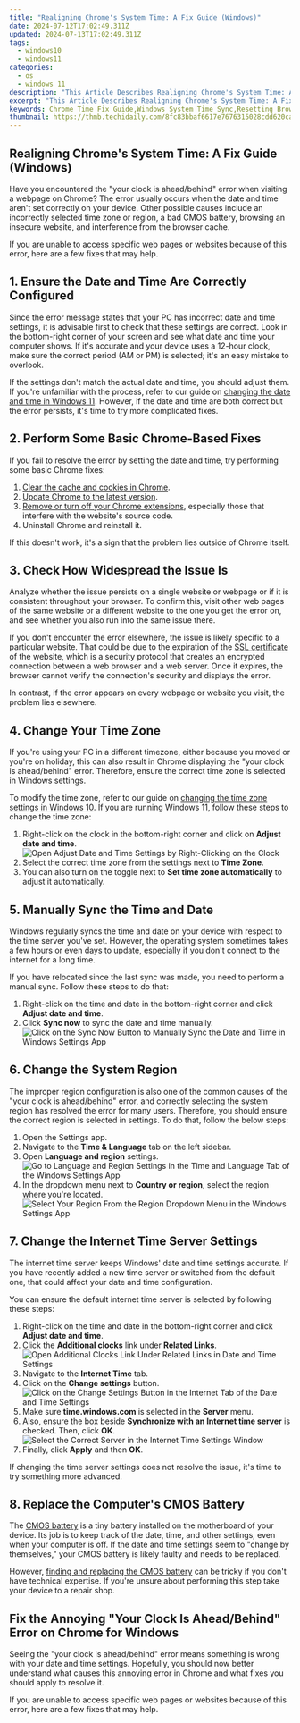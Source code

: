 ```yaml
---
title: "Realigning Chrome's System Time: A Fix Guide (Windows)"
date: 2024-07-12T17:02:49.311Z
updated: 2024-07-13T17:02:49.311Z
tags:
  - windows10
  - windows11
categories:
  - os
  - windows 11
description: "This Article Describes Realigning Chrome's System Time: A Fix Guide (Windows)"
excerpt: "This Article Describes Realigning Chrome's System Time: A Fix Guide (Windows)"
keywords: Chrome Time Fix Guide,Windows System Time Sync,Resetting Browser Clock,Chrome System Update,Browser Time Adjustment,System Time Alignment,Correcting Chrome Date
thumbnail: https://thmb.techidaily.com/8fc83bbaf6617e7676315028cdd620caacb6dd10b77526f090d451f34c7ae817.jpg
---
```


## Realigning Chrome's System Time: A Fix Guide (Windows)

 Have you encountered the "your clock is ahead/behind" error when visiting a webpage on Chrome? The error usually occurs when the date and time aren't set correctly on your device. Other possible causes include an incorrectly selected time zone or region, a bad CMOS battery, browsing an insecure website, and interference from the browser cache.

 If you are unable to access specific web pages or websites because of this error, here are a few fixes that may help.

## 1\. Ensure the Date and Time Are Correctly Configured

 Since the error message states that your PC has incorrect date and time settings, it is advisable first to check that these settings are correct. Look in the bottom-right corner of your screen and see what date and time your computer shows. If it's accurate and your device uses a 12-hour clock, make sure the correct period (AM or PM) is selected; it's an easy mistake to overlook.

 If the settings don't match the actual date and time, you should adjust them. If you're unfamiliar with the process, refer to our guide on [changing the date and time in Windows 11](https://www.makeuseof.com/windows-11-change-date-time/). However, if the date and time are both correct but the error persists, it's time to try more complicated fixes.

## 2\. Perform Some Basic Chrome-Based Fixes

 If you fail to resolve the error by setting the date and time, try performing some basic Chrome fixes:

1. [Clear the cache and cookies in Chrome](https://www.makeuseof.com/how-to-clear-cookies-cache-in-chrome/).
2. [Update Chrome to the latest version](https://www.makeuseof.com/how-to-update-chrome-firefox-edge-desktop-mobile/).
3. [Remove or turn off your Chrome extensions](https://www.makeuseof.com/tag/how-to-clean-up-your-browser-extensions-the-easy-way/), especially those that interfere with the website's source code.
4. Uninstall Chrome and reinstall it.

 If this doesn't work, it's a sign that the problem lies outside of Chrome itself.

## 3\. Check How Widespread the Issue Is

 Analyze whether the issue persists on a single website or webpage or if it is consistent throughout your browser. To confirm this, visit other web pages of the same website or a different website to the one you get the error on, and see whether you also run into the same issue there.

 If you don't encounter the error elsewhere, the issue is likely specific to a particular website. That could be due to the expiration of the [SSL certificate](https://www.makeuseof.com/tag/ssl-certificate-need-one/) of the website, which is a security protocol that creates an encrypted connection between a web browser and a web server. Once it expires, the browser cannot verify the connection's security and displays the error.

 In contrast, if the error appears on every webpage or website you visit, the problem lies elsewhere.

## 4\. Change Your Time Zone

 If you're using your PC in a different timezone, either because you moved or you're on holiday, this can also result in Chrome displaying the "your clock is ahead/behind" error. Therefore, ensure the correct time zone is selected in Windows settings.

 To modify the time zone, refer to our guide on [changing the time zone settings in Windows 10](https://www.makeuseof.com/windows-change-time-zone/). If you are running Windows 11, follow these steps to change the time zone:

1. Right-click on the clock in the bottom-right corner and click on **Adjust date and time**.  
![Open Adjust Date and Time Settings by Right-Clicking on the Clock](https://static1.makeuseofimages.com/wordpress/wp-content/uploads/2023/08/1-open-adjust-date-and-time-settings-by-right-clicking-on-the-clock.jpg)
2. Select the correct time zone from the settings next to **Time Zone**.
3. You can also turn on the toggle next to **Set time zone automatically** to adjust it automatically.

## 5\. Manually Sync the Time and Date

 Windows regularly syncs the time and date on your device with respect to the time server you've set. However, the operating system sometimes takes a few hours or even days to update, especially if you don't connect to the internet for a long time.

 If you have relocated since the last sync was made, you need to perform a manual sync. Follow these steps to do that:

1. Right-click on the time and date in the bottom-right corner and click **Adjust date and time**.
2. Click **Sync now** to sync the date and time manually.  
![Click on the Sync Now Button to Manually Sync the Date and Time in Windows Settings App](https://static1.makeuseofimages.com/wordpress/wp-content/uploads/2023/08/3-click-on-the-sync-now-button-to-manually-sync-the-date-and-time-in-windows-settings-app.jpg)

## 6\. Change the System Region

 The improper region configuration is also one of the common causes of the "your clock is ahead/behind" error, and correctly selecting the system region has resolved the error for many users. Therefore, you should ensure the correct region is selected in settings. To do that, follow the below steps:

1. Open the Settings app.
2. Navigate to the **Time & Language** tab on the left sidebar.
3. Open **Language and region** settings.  
![Go to Language and Region Settings in the Time and Language Tab of the Windows Settings App](https://static1.makeuseofimages.com/wordpress/wp-content/uploads/2023/08/4-go-to-language-and-region-settings-in-the-time-and-language-tab-of-the-windows-settings-app.jpg)
4. In the dropdown menu next to **Country or region**, select the region where you're located.  
![Select Your Region From the Region Dropdown Menu in the Windows Settings App](https://static1.makeuseofimages.com/wordpress/wp-content/uploads/2023/08/5-select-your-region-from-the-region-dropdown-menu-in-the-windows-settings-app.jpg)

## 7\. Change the Internet Time Server Settings

 The internet time server keeps Windows' date and time settings accurate. If you have recently added a new time server or switched from the default one, that could affect your date and time configuration.

 You can ensure the default internet time server is selected by following these steps:

1. Right-click on the time and date in the bottom-right corner and click **Adjust date and time**.
2. Click the **Additional clocks** link under **Related Links**.  
![Open Additional Clocks Link Under Related Links in Date and Time Settings](https://static1.makeuseofimages.com/wordpress/wp-content/uploads/2023/08/6-open-additional-clocks-link-under-related-links-in-date-and-time-settings-1.jpg)
3. Navigate to the **Internet Time** tab.
4. Click on the **Change settings** button.  
![Click on the Change Settings Button in the Internet Tab of the Date and Time Settings](https://static1.makeuseofimages.com/wordpress/wp-content/uploads/2023/08/7-click-on-the-change-settings-button-in-the-internet-tab-of-the-date-and-time-settings.jpg)
5. Make sure **time.windows.com** is selected in the **Server** menu.
6. Also, ensure the box beside **Synchronize with an Internet time server** is checked. Then, click **OK**.  
![Select the Correct Server in the Internet Time Settings Window](https://static1.makeuseofimages.com/wordpress/wp-content/uploads/2023/08/8-click-ok-after-ensuring-the-right-server-is-added-and-the-checkbox-beside-synchronize-with-an-internet-time-server-is-checked.jpg)
7. Finally, click **Apply** and then **OK**.

 If changing the time server settings does not resolve the issue, it's time to try something more advanced.

## 8\. Replace the Computer's CMOS Battery

 The [CMOS battery](https://www.makeuseof.com/what-is-a-cmos-battery-and-how-do-you-remove-one/) is a tiny battery installed on the motherboard of your device. Its job is to keep track of the date, time, and other settings, even when your computer is off. If the date and time settings seem to "change by themselves," your CMOS battery is likely faulty and needs to be replaced.

 However, [finding and replacing the CMOS battery](https://www.makeuseof.com/computer-battery-dead-how-fix-replace-cmos/) can be tricky if you don't have technical expertise. If you're unsure about performing this step take your device to a repair shop.

## Fix the Annoying "Your Clock Is Ahead/Behind" Error on Chrome for Windows

 Seeing the "your clock is ahead/behind" error means something is wrong with your date and time settings. Hopefully, you should now better understand what causes this annoying error in Chrome and what fixes you should apply to resolve it.

 If you are unable to access specific web pages or websites because of this error, here are a few fixes that may help.



<ins class="adsbygoogle"
      style="display:block"
      data-ad-client="ca-pub-7571918770474297"
      data-ad-slot="8358498916"
      data-ad-format="auto"
      data-full-width-responsive="true"></ins>

